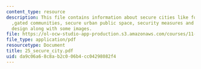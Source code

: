```yaml
---
content_type: resource
description: This file contains information about secure cities like fortress city
  ,gated communities, secure urban public space, security measures and plan and urban
  design along with some images.
file: https://ol-ocw-studio-app-production.s3.amazonaws.com/courses/11-001j-introduction-to-urban-design-and-development-spring-2006/da9c06a68c8ab2c006b4cc04298082f4_25_secure_city.pdf
file_type: application/pdf
resourcetype: Document
title: 25_secure_city.pdf
uid: da9c06a6-8c8a-b2c0-06b4-cc04298082f4
---
```

